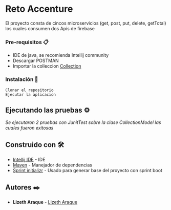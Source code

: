 # Reto Accenture

El proyecto consta de cincos microservicios (get, post, put, delete, getTotal) los cuales consumen dos Apis de firebase


### Pre-requisitos 📋


* IDE de java, se recomienda Intellij community 
* Descargar POSTMAN 
* Importar la colleccion [Collection](https://drive.google.com/drive/folders/1kijP9f6EHUZXZ_2eHSxwZdjBiAr0oojb?usp=sharing)


### Instalación 🔧

```
Clonar el repositorio
Ejecutar la aplicacion
```

## Ejecutando las pruebas ⚙️

_Se ejecutaron 2 pruebas con JunitTest sobre la clase CollectionModel las cuales fueron exitosas_


## Construido con 🛠️


* [Intellij IDE](https://www.jetbrains.com/es-es/idea/download/#section=windows) - IDE
* [Maven](https://maven.apache.org/) - Manejador de dependencias
* [Sprint initializr](https://start.spring.io/) - Usado para generar base del proyecto con sprint boot



## Autores ✒️

* **Lizeth Araque** -  [Lizeth Araque](https://start.spring.io/)


